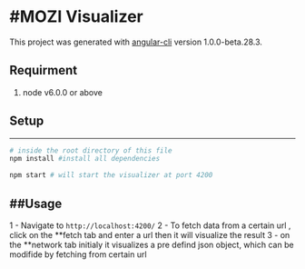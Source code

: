 #MOZI Visualizer
=========================
This project was generated with [angular-cli](https://github.com/angular/angular-cli) version 1.0.0-beta.28.3.

## Requirment
1. node v6.0.0 or above 


## Setup
-----------
```sh
# inside the root directory of this file
npm install #install all dependencies

npm start # will start the visualizer at port 4200
```

##Usage
---------------
1 - Navigate to `http://localhost:4200/`
2 - To fetch data from a certain url , click on the **fetch tab and enter a url then it will visualize the result
3 - on the **network tab initialy it visualizes a pre defind json object, which can be modifide by fetching from           certain url



